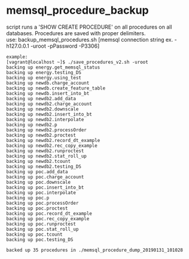 # memsql_procedure_backup
script runs a 'SHOW CREATE PROCEDURE' on all procedures on all databases.  Procedures are saved with proper delimiters.  
use:
backup_memsql_procedures.sh [memsql connection string ex. -h127.0.0.1 -uroot -pPassword -P3306]

```
example: 
[vagrant@localhost ~]$ ./save_procedures_v2.sh -uroot
backing up energy.get_memsql_status
backing up energy.testing_DS
backing up energy.using_test
backing up newdb.charge_account
backing up newdb.create_feature_table
backing up newdb.insert_into_bt
backing up newdb2.add_data
backing up newdb2.charge_account
backing up newdb2.downscale
backing up newdb2.insert_into_bt
backing up newdb2.interpolate
backing up newdb2.p
backing up newdb2.processOrder
backing up newdb2.proctest
backing up newdb2.record_dt_example
backing up newdb2.rec_copy_example
backing up newdb2.runproctest
backing up newdb2.stat_roll_up
backing up newdb2.tcount
backing up newdb2.testing_DS
backing up poc.add_data
backing up poc.charge_account
backing up poc.downscale
backing up poc.insert_into_bt
backing up poc.interpolate
backing up poc.p
backing up poc.processOrder
backing up poc.proctest
backing up poc.record_dt_example
backing up poc.rec_copy_example
backing up poc.runproctest
backing up poc.stat_roll_up
backing up poc.tcount
backing up poc.testing_DS

backed up 35 procedures in ./memsql_procedure_dump_20190131_101028 
```

